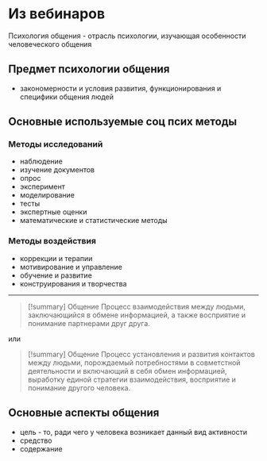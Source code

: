 # Из вебинаров
Психология общения - отрасль психологии, изучающая особенности человеческого общения

## Предмет психологии общения
- закономерности и условия развития, функционирования и специфики общения людей

## Основные используемые соц псих методы
### Методы исследований
- наблюдение
- изучение документов
- опрос
- эксперимент
- моделирование
- тесты
- экспертные оценки
- математические и статистические методы
### Методы воздействия
- коррекции и терапии
- мотивирование и управление
- обучение и развитие
- конструирования и творчества
***
> [!summary] Общение
> Процесс взаимодействия между людьми, заключающийся в обмене информацией, а также восприятие и понимание партнерами друг друга.
> 

или

> [!summary] Общение
> Процесс установления и развития контактов между людьми, порождаемый потребностями в совметстной деятельности и включающий в себя обмен информацией, выработку единой стратегии взаимодействия, восприятие и понимание другого человека.


## Основные аспекты общения
- цель - то, ради чего у человека возникает данный вид активности
- средство
- содержание
